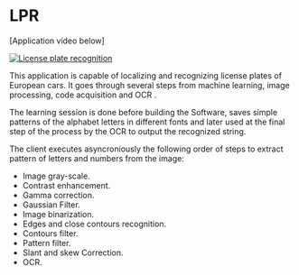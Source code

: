 # LPR

[Application video below]

[![License plate recognition](http://img.youtube.com/vi/YnLU98IplNM/0.jpg)](https://youtu.be/YnLU98IplNM)

This application is capable of localizing and recognizing license plates of European cars.
It goes through several steps from machine learning, image processing, code acquisition and OCR .

The learning session is done before building the Software, saves simple patterns of the alphabet letters in different fonts and later used at the final step of the process by the OCR to output the recognized string.

The client executes asyncroniously the following order of steps to extract pattern of letters and numbers from the image:
- Image gray-scale.
- Contrast enhancement.
- Gamma correction.
- Gaussian Filter.
- Image binarization.
- Edges and close contours recognition.
- Contours filter.
- Pattern filter.
- Slant and skew Correction.
- OCR.
